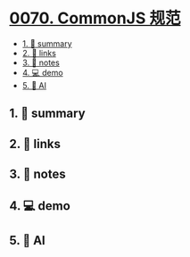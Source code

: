 # [0070. CommonJS 规范](https://github.com/Tdahuyou/TNotes.html-css-js/tree/main/notes/0070.%20CommonJS%20%E8%A7%84%E8%8C%83)


<!-- region:toc -->
- [1. 📝 summary](#1--summary)
- [2. 🔗 links](#2--links)
- [3. 📒 notes](#3--notes)
- [4. 💻 demo](#4--demo)
- [5. 🤖 AI](#5--ai)
<!-- endregion:toc -->

## 1. 📝 summary

## 2. 🔗 links
## 3. 📒 notes
## 4. 💻 demo
## 5. 🤖 AI
